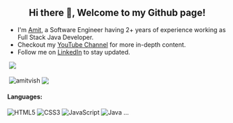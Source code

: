 <h2 align="center">Hi there 👋, Welcome to my Github page!</h2>
<ul>
  <li>I'm <a href = "https://amitvishw.in">Amit</a>, a Software Engineer having 2+ years of experience working as Full Stack Java Developer.</li>
  <li>Checkout my <a href="https://www.youtube.com/@AmitKumar-cp1oz">YouTube Channel</a> for more in-depth content.</li>
  <li>Follow me on <a href="https://www.linkedin.com/in/amit-vishwa/">LinkedIn</a>  to stay updated.</li>
</ul>

&nbsp;![](https://komarev.com/ghpvc/?username=amitvish&color=brightgreen)
<p>&nbsp;<img align="center" src="https://github-readme-stats.vercel.app/api?username=amitvish&show_icons=true&locale=en" alt="amitvish" />
<img align="center" src="https://github-readme-stats.vercel.app/api/top-langs/?username=amitvish&layout=compact&hide_border=true&&langs_count=10&show_icons=true&theme=transparent" />
</p>


#### Languages:
![HTML5](https://img.shields.io/badge/html5-%23E34F26.svg?style=for-the-badge&logo=html5&logoColor=white)
![CSS3](https://img.shields.io/badge/css3-%231572B6.svg?style=for-the-badge&logo=css3&logoColor=white)
![JavaScript](https://img.shields.io/badge/javascript-%23323330.svg?style=for-the-badge&logo=javascript&logoColor=%23F7DF1E)
![Java](https://img.shields.io/badge/java-%23323330.svg?style=for-the-badge&logo=java&logoColor=%23F7DF1E)
...

<!--
**amitvish/amitvish** is a ✨ _special_ ✨ repository because its `README.md` (this file) appears on your GitHub profile.

Here are some ideas to get you started:

- 🔭 I’m currently working on ...
- 🌱 I’m currently learning ...
- 👯 I’m looking to collaborate on ...
- 🤔 I’m looking for help with ...
- 💬 Ask me about ...
- 📫 How to reach me: ...
- 😄 Pronouns: ...
- ⚡ Fun fact: ...
-->
